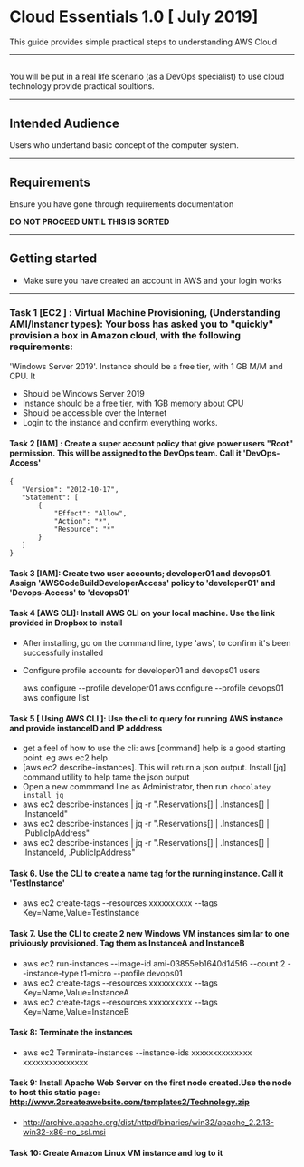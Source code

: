 #  Cloud Essentials 1.0 [ July 2019]

This guide provides simple practical steps to understanding AWS Cloud

---

##

You will be put in a real life scenario (as a DevOps specialist) to use cloud technology provide practical soultions.

---

## Intended Audience

Users who undertand basic concept of the computer system.

---

## Requirements

Ensure you have gone through requirements documentation


**DO NOT PROCEED UNTIL THIS IS SORTED**

---

## Getting started

- Make sure you have created an account in AWS and your login works

---

###  Task 1 [EC2 ] : Virtual Machine Provisioning, (Understanding AMI/Instancr types): Your boss has asked you to "quickly" provision a box in Amazon cloud, with the following requirements:
'Windows Server 2019'. Instance should be a free tier, with 1 GB M/M and CPU. It

- Should be Windows Server 2019
- Instance should be a free tier, with 1GB memory about CPU
- Should be accessible over the Internet
- Login to the instance and confirm everything works.

#### Task 2 [IAM] : Create a super account policy that give power users "Root" permission. This will be assigned to the DevOps team. Call it 'DevOps-Access'

 ```
 {
    "Version": "2012-10-17",
    "Statement": [
        {
            "Effect": "Allow",
            "Action": "*",
            "Resource": "*"
        }
    ]
}

```
#### Task 3 [IAM]:  Create two user accounts; developer01 and devops01. Assign 'AWSCodeBuildDeveloperAccess' policy to 'developer01' and 'Devops-Access' to 'devops01'


#### Task 4 [AWS CLI]: Install AWS CLI on your local machine. Use the link provided in Dropbox to install
- After installing, go on the command line, type 'aws', to confirm it's been successfully installed
- Configure profile accounts for developer01 and devops01 users

    aws configure --profile developer01
    aws configure --profile devops01
    aws configure list

#### Task 5 [ Using AWS CLI ]: Use the cli to query for running AWS instance and provide instanceID and IP adddress

- get a feel of how to use the cli: aws [command] help is a good starting point. eg aws ec2 help
- [aws ec2 describe-instances]. This will return a json output. Install [jq] command utility to help tame the json output
- Open a new commmand line as Administrator, then run ```chocolatey install jq```
- aws ec2 describe-instances | jq -r ".Reservations[] | .Instances[] | .InstanceId"
- aws ec2 describe-instances | jq -r ".Reservations[] | .Instances[] | .PublicIpAddress"
- aws ec2 describe-instances | jq -r ".Reservations[] | .Instances[] | .InstanceId, .PublicIpAddress"

#### Task 6. Use the CLI to create a name tag for the running instance. Call it 'TestInstance'
- aws ec2 create-tags --resources xxxxxxxxxx --tags Key=Name,Value=TestInstance


#### Task 7. Use the CLI to create 2 new Windows VM  instances similar to one priviously provisioned. Tag them as InstanceA and InstanceB
- aws ec2 run-instances --image-id ami-03855eb1640d145f6 --count 2 --instance-type t1-micro --profile devops01
- aws ec2 create-tags --resources xxxxxxxxxx --tags Key=Name,Value=InstanceA
- aws ec2 create-tags --resources xxxxxxxxxx --tags Key=Name,Value=InstanceB

#### Task 8: Terminate the instances
- aws ec2 Terminate-instances --instance-ids xxxxxxxxxxxxxx xxxxxxxxxxxxxxx


#### Task 9: Install Apache Web Server on the first node created.Use the node to host this static page: http://www.2createawebsite.com/templates2/Technology.zip
- http://archive.apache.org/dist/httpd/binaries/win32/apache_2.2.13-win32-x86-no_ssl.msi


#### Task 10: Create  Amazon Linux VM instance and log to it


